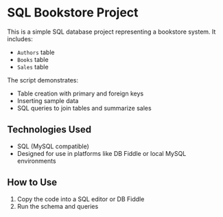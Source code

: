 # SQL Bookstore Project

This is a simple SQL database project representing a bookstore system. It includes:

- `Authors` table
- `Books` table
- `Sales` table

The script demonstrates:
- Table creation with primary and foreign keys
- Inserting sample data
- SQL queries to join tables and summarize sales

## Technologies Used
- SQL (MySQL compatible)
- Designed for use in platforms like DB Fiddle or local MySQL environments

## How to Use
1. Copy the code into a SQL editor or DB Fiddle
2. Run the schema and queries
